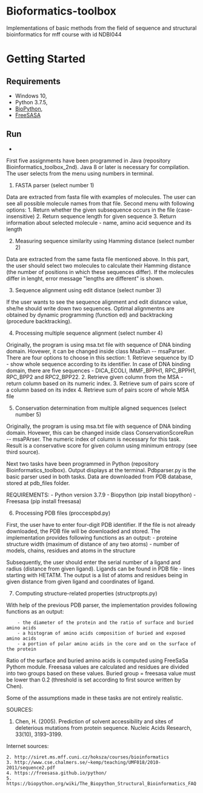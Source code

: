 # Bioformatics-toolbox

Implementations of basic methods from the field of sequence and structural
bioinformatics for mff course with id NDBI044

# Getting Started

## Requirements
- Windows 10,
- Python 3.7.5,
- [BioPython](https://biopython.org/),
- [FreeSASA](https://freesasa.github.io/python/)

## Run
- 

First five assignments have been programmed in Java (repository Bioinformatics_toolbox_2nd). 
Java 8 or later is necessary for compilation. 
The user selects from the menu using numbers in terminal.


1. FASTA parser (select number 1)

Data are extracted from fasta file with examples of molecules.
The user can see all possible molecule names from that file. 
Second menu with following options:
	1. Return whether the given subsequence occurs in the file
	   (case-insensitive)
	2. Return sequence length for given sequence
	3. Return information about selected molecule 
	   - name, amino acid sequence and its length

2. Measuring sequence similarity using Hamming distance (select number 2)

Data are extracted from the same fasta file mentioned above. 
In this part, the user should select two molecules to calculate 
their Hamming distance (the number of positions in which these 
sequences differ). If the molecules differ in lenght, 
error message "lengths are different" is shown. 

3. Sequence alignment using edit distance (select number 3)

If the user wants to see the sequence alignment and edit distance value, 
she/he should write down two sequences. Optimal alignmentns are obtained
by dynamic programming (function ed) and backtracking (procedure backtracking).

4. Processing multiple sequence alignment (select number 4)

Originally, the program is using msa.txt file with sequence of DNA binding domain. 
Hovewer, it can be changed inside class MsaRun -- msaParser. 
There are four options to choose in this section:
	1. Retrieve sequence by ID - show whole sequence according to its identifier.
	In case of DNA binding domain, there are five sequences - DICA_ECOLI, IMMF_BPPH1, 
	RPC_BPPH1, RPC_BPP2 and RPC2_BPP22.
	2. Retrieve given column from the MSA - return column based on its numeric index. 
	3. Retrieve sum of pairs score of a column based on its index
	4. Retrieve sum of pairs score of whole MSA file 

5. Conservation determination from multiple aligned sequences (select number 5)

Originally, the program is using msa.txt file with sequence of DNA binding domain. 
Hovewer, this can be changed inside class ConservationScoreRun -- msaPArser. 
The numeric index of column is necessary for this task. Result is a conservative
score for given column using minimum entropy (see third source).
 


Next two tasks have been programmed in Python (repository Bioinformatics_toolbox). Output displays at the terminal.
Pdbparser.py is the basic parser used in both tasks. Data are downloaded from PDB database, stored at pdb_files folder.

REQUIREMENTS:
	- Python version 3.7.9
	- Biopython (pip install biopython)
	- Freesasa (pip install freesasa)

6. Processing PDB files (proccespbd.py)

First, the user have to enter four-digit PDB identifier. If the file is not already downloaded,
the PDB file will be downloaded and stored. The implementation provides following functions as an output:
	- proteine structure width (maximum of distance of any two atoms)
	- number of models, chains, residues and atoms in the structure

Subsequently, the user should enter the serial number of a ligand and radius (distance from given ligand).
Ligands can be found in PDB file - lines starting with HETATM. The output is a list of atoms and residues
being in given distance from given ligand and coordinates of ligand.

7. Computing structure-related properties (structpropts.py)

With help of the previous PDB parser, the implementation provides following functions as an output:

		- the diameter of the protein and the ratio of surface and buried amino acids
		- a histogram of amino acids composition of buried and exposed amino acids
		- a portion of polar amino acids in the core and on the surface of the protein

Ratio of the surface and buried amino acids is computed using FreeSaSa Pythom module. 
Freesasa values are calculated and residues are divided into two groups based on these values.
Buried group = freesasa value must be lower than 0.2 (threshold is set according to first source written by Chen). 


Some of the assumptions made in these tasks are not entirely realistic.

SOURCES:
1. Chen, H. (2005). Prediction of solvent accessibility and sites of deleterious mutations from protein sequence. Nucleic Acids Research, 33(10), 3193–3199.

Internet sources:

	2. http://siret.ms.mff.cuni.cz/hoksza/courses/bioinformatics
	3. http://www.cse.chalmers.se/~kemp/teaching/UMF018/2010-2011/sequence2.pdf
	4. https://freesasa.github.io/python/
	5. https://biopython.org/wiki/The_Biopython_Structural_Bioinformatics_FAQ

